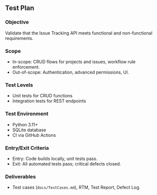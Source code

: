 ## Test Plan

### Objective
Validate that the Issue Tracking API meets functional and non-functional requirements.

### Scope
- In-scope: CRUD flows for projects and issues, workflow rule enforcement.
- Out-of-scope: Authentication, advanced permissions, UI.

### Test Levels
- Unit tests for CRUD functions
- Integration tests for REST endpoints

### Test Environment
- Python 3.11+
- SQLite database
- CI via GitHub Actions

### Entry/Exit Criteria
- Entry: Code builds locally, unit tests pass.
- Exit: All automated tests pass; critical defects closed.

### Deliverables
- Test cases (`docs/TestCases.md`), RTM, Test Report, Defect Log.

